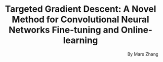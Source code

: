 # <center>Targeted Gradient Descent: A Novel Method for Convolutional Neural Networks Fine-tuning and Online-learning</center> #
<p align="right">By Mars Zhang</p>

&emsp;&emsp;